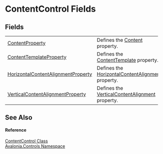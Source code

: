 # ContentControl Fields




## Fields
<table>
<tr>
<td><a href="F_Avalonia_Controls_ContentControl_ContentProperty">ContentProperty</a></td>
<td>Defines the <a href="P_Avalonia_Controls_ContentControl_Content">Content</a> property.</td>
</tr>
<tr>
<td><a href="F_Avalonia_Controls_ContentControl_ContentTemplateProperty">ContentTemplateProperty</a></td>
<td>Defines the <a href="P_Avalonia_Controls_ContentControl_ContentTemplate">ContentTemplate</a> property.</td>
</tr>
<tr>
<td><a href="F_Avalonia_Controls_ContentControl_HorizontalContentAlignmentProperty">HorizontalContentAlignmentProperty</a></td>
<td>Defines the <a href="P_Avalonia_Controls_ContentControl_HorizontalContentAlignment">HorizontalContentAlignment</a> property.</td>
</tr>
<tr>
<td><a href="F_Avalonia_Controls_ContentControl_VerticalContentAlignmentProperty">VerticalContentAlignmentProperty</a></td>
<td>Defines the <a href="P_Avalonia_Controls_ContentControl_VerticalContentAlignment">VerticalContentAlignment</a> property.</td>
</tr>
</table>

## See Also


#### Reference
<a href="T_Avalonia_Controls_ContentControl">ContentControl Class</a>  
<a href="N_Avalonia_Controls">Avalonia.Controls Namespace</a>  

